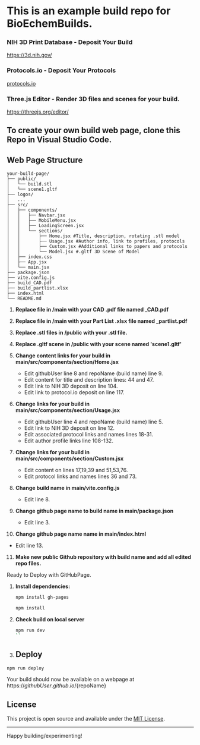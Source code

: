 # This is an example build repo for BioEchemBuilds.
### NIH 3D Print Database - Deposit Your Build
https://3d.nih.gov/<build>
### Protocols.io - Deposit Your Protocols
[protocols.io ](https://www.protocols.io/)
### Three.js Editor - Render 3D files and scenes for your build.
https://threejs.org/editor/ 




## To create your own build web page, clone this Repo in Visual Studio Code.
## Web Page Structure
```
your-build-page/
├── public/
│   └── build.stl
│   └── scene1.gltf
├── logos/
│   ...
├── src/
│   ├── components/
│   │   ├── Navbar.jsx
│   │   ├── MobileMenu.jsx
│   │   ├── LoadingScreen.jsx
│   │   └── sections/
│   │       ├── Home.jsx #Title, description, rotating .stl model
│   │       ├── Usage.jsx #Author info, link to profiles, protocols
│   │       ├── Custom.jsx #Additional links to papers and protocols
│   │       └── Model.jsx #.gltf 3D Scene of Model
│   ├── index.css          
│   ├── App.jsx
│   └── main.jsx
├── package.json
├── vite.config.js
├── build_CAD.pdf
├── build_partlist.xlsx
├── index.html
└── README.md

```
1. **Replace file in /main with your CAD .pdf file named <build>_CAD.pdf**
   
2. **Replace file in /main with your Part List .xlsx file named <build>_partlist.pdf**

3. **Replace .stl files in /public with your <build>.stl file.**

4. **Replace .gltf scene in /public with your scene named 'scene1.gltf'**

5. **Change content links for your build in main/src/components/section/Home.jsx**
   - Edit githubUser line 8 and repoName (build name) line 9.
   - Edit content for title and description lines: 44 and 47.
   - Edit link to NIH 3D deposit on line 104.
   - Edit link to protocol.io deposit on line 117.

6. **Change links for your build in main/src/components/section/Usage.jsx**
   - Edit githubUser line 4 and repoName (build name) line 5.
   - Edit link to NIH 3D deposit on line 12.
   - Edit associated protocol links and names lines 18-31.
   - Edit author profile links line 108-132.
  
7. **Change links for your build in main/src/components/section/Custom.jsx**
   - Edit content on lines 17,19,39 and 51,53,76.
   - Edit protocol links and names lines 36 and 73.
     
8. **Change build name in main/vite.config.js**
   - Edit line 8.

9. **Change github page name to build name in main/package.json**
   - Edit line 3.
     
10. **Change github page name name in main/index.html**
   - Edit line 13. 

11. **Make new public Github repository with build name and add all edited repo files.**

Ready to Deploy with GitHubPage.

1. **Install dependencies:**

      ```bash
   npm install gh-pages
   ```

   ```bash
   npm install
   ```

3. **Check build on local server**

   ```bash
   npm run dev
   ``
   
4. ## Deploy


```bash
npm run deploy
```

Your build should now be available on a webpage at https://${githubUser}.github.io/${repoName}

## License

This project is open source and available under the [MIT License](LICENSE).

---

Happy building/experimenting!
